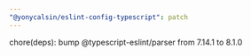```yaml
---
"@yonycalsin/eslint-config-typescript": patch
---
```


chore(deps): bump @typescript-eslint/parser from 7.14.1 to 8.1.0
